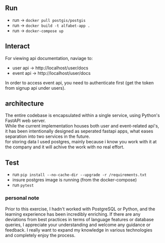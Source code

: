 ## Run
* run -> ```docker pull postgis/postgis```
* run -> ```docker build -t alfabet-app .```
* run -> ```docker-compose up```

## Interact
For viewing api documentation, naviage to:
* user api -> http://localhost/user/docs
* event api -> http://localhost/user/docs

In order to access event api, you need to authenticate first (get the token from signup api under users).

## architecture
The entire codebase is encapsulated within a single service, using Python's FastAPI web server. \
While the current implementation houses both user and event-related api's, it has been intentionally designed as seperated fastapi apps, what eases separation into two services in the future. \
for storing data I used postgres, mainly because i know you work with it at the company and it will achive the work with no real effort.

## Test
* run  ```pip install --no-cache-dir --upgrade -r /requirements.txt```
* insure postgres image is running (from the docker-compose)
* run  ```pytest```

### personal note
Prior to this exercise, I hadn't worked with PostgreSQL or Python, and the learning experience has been incredibly enriching. If there are any deviations from best practices in terms of language features or database queries, I appreciate your understanding and welcome any guidance or feedback. I really want to expand my knowledge in various technologies and completely enjoy the process.
